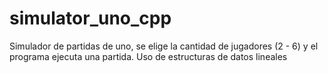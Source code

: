 # simulator_uno_cpp
Simulador de partidas de uno, se elige la cantidad de jugadores (2 - 6) y el programa ejecuta una partida. Uso de estructuras de datos lineales
